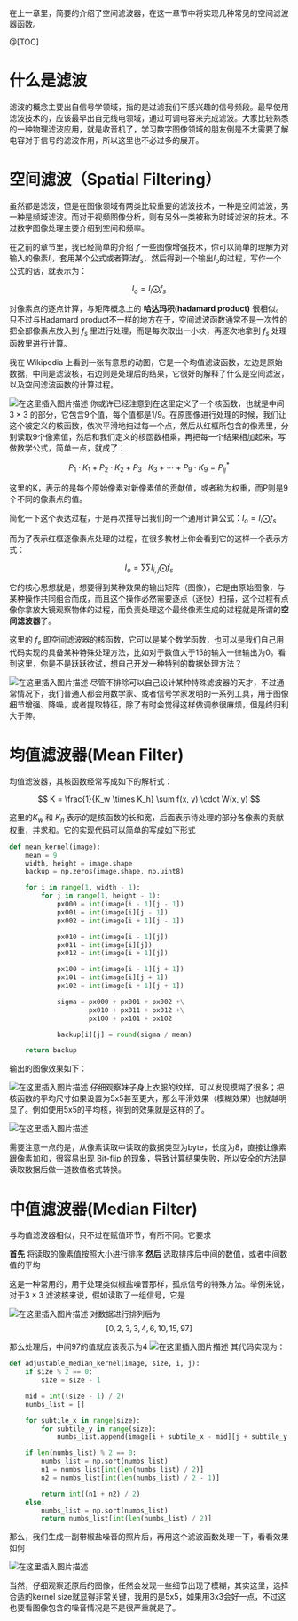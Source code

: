 在上一章里，简要的介绍了空间滤波器，在这一章节中将实现几种常见的空间滤波器函数。

@[TOC]

# 什么是滤波
滤波的概念主要出自信号学领域，指的是过滤我们不感兴趣的信号频段。最早使用滤波技术的，应该最早出自无线电领域，通过可调电容来完成滤波。大家比较熟悉的一种物理滤波应用，就是收音机了，学习数字图像领域的朋友倒是不太需要了解电容对于信号的滤波作用，所以这里也不必过多的展开。

# 空间滤波（Spatial Filtering）
虽然都是滤波，但是在图像领域有两类比较重要的滤波技术，一种是空间滤波，另一种是频域滤波。而对于视频图像分析，则有另外一类被称为时域滤波的技术。不过数字图像处理主要介绍到空间和频率。

在之前的章节里，我已经简单的介绍了一些图像增强技术，你可以简单的理解为对输入的像素$I_i$，套用某个公式或者算法$f_s$，然后得到一个输出$I_o$的过程，写作一个公式的话，就表示为：

$$I_o = I_i \bigodot f_s$$

对像素点的逐点计算，与矩阵概念上的 **哈达玛积(hadamard product)** 很相似。只不过与Hadamard product不一样的地方在于，空间滤波函数通常不是一次性的把全部像素点放入到 $f_s$ 里进行处理，而是每次取出一小块，再逐次地拿到 $f_s$ 处理函数里进行计算。

我在 Wikipedia 上看到一张有意思的动图，它是一个均值滤波函数，左边是原始数据，中间是滤波核，右边则是处理后的结果，它很好的解释了什么是空间滤波，以及空间滤波函数的计算过程。

![在这里插入图片描述](https://img-blog.csdnimg.cn/20201213143831414.gif#pic_center)
你或许已经注意到在这里定义了一个核函数，也就是中间 $3 \times 3$ 的部分，它包含9个值，每个值都是1/9。在原图像进行处理的时候，我们让这个被定义的核函数，依次平滑地扫过每一个点，然后从红框所包含的像素里，分别读取9个像素值，然后和我们定义的核函数相乘，再把每一个结果相加起来，写做数学公式，简单一点，就成了：

$$P_1 \cdot K_1 + P_2 \cdot K_2 + P_3 \cdot K_3 + \cdots + P_9 \cdot K_9 = P_{ij}^{*}$$

这里的K，表示的是每个原始像素对新像素值的贡献值，或者称为权重，而P则是9个不同的像素点的值。

简化一下这个表达过程，于是再次推导出我们的一个通用计算公式：$I_o = I_i \bigodot f_s$ 

而为了表示红框逐像素点处理的过程，在很多教材上你会看到它的这样一个表示方式：

$$I_o = \sum \sum I_{i,j} \bigodot f_s$$

它的核心思想就是，想要得到某种效果的输出矩阵（图像），它是由原始图像，与某种操作共同组合而成，而且这个操作必然需要逐点（逐快）扫描，这个过程有点像你拿放大镜观察物体的过程，而负责处理这个最终像素生成的过程就是所谓的**空间滤波器**了。

这里的 $f_s$ 即空间滤波器的核函数，它可以是某个数学函数，也可以是我们自己用代码实现的具备某种特殊处理方法，比如对于数值大于15的输入一律输出为0。看到这里，你是不是跃跃欲试，想自己开发一种特别的数据处理方法？

![在这里插入图片描述](https://img-blog.csdnimg.cn/20210106232057335.jpeg?x-oss-process=image/watermark,type_ZmFuZ3poZW5naGVpdGk,shadow_10,text_aHR0cHM6Ly9ibG9nLmNzZG4ubmV0L3BvaXNvbmNocnk=,size_16,color_FFFFFF,t_70#pic_center)
尽管不排除可以自己设计某种特殊滤波器的天才，不过通常情况下，我们普通人都会用数学家、或者信号学家发明的一系列工具，用于图像细节增强、降噪，或者提取特征，除了有时会觉得这样做调参很麻烦，但是终归利大于弊。

# 均值滤波器(Mean Filter)
均值滤波器，其核函数经常写成如下的解析式：

$$
K = \frac{1}{K_w \times K_h} \sum f(x, y) \cdot W(x, y)
$$

这里的$K_w$ 和 $K_h$ 表示的是核函数的长和宽，后面表示待处理的部分各像素的贡献权重，并求和。它的实现代码可以简单的写成如下形式

```python
def mean_kernel(image):
    mean = 9
    width, height = image.shape
    backup = np.zeros(image.shape, np.uint8)

    for i in range(1, width - 1):
        for j in range(1, height - 1):
            px000 = int(image[i - 1][j - 1])
            px001 = int(image[i][j - 1])
            px002 = int(image[i + 1][j - 1])

            px010 = int(image[i - 1][j])
            px011 = int(image[i][j])
            px012 = int(image[i + 1][j])

            px100 = int(image[i - 1][j + 1])
            px101 = int(image[i][j + 1])
            px102 = int(image[i + 1][j + 1])

            sigma = px000 + px001 + px002 +\
                    px010 + px011 + px012 +\
                    px100 + px101 + px102

            backup[i][j] = round(sigma / mean)

    return backup
```
输出的图像效果如下：

![在这里插入图片描述](https://img-blog.csdnimg.cn/20210304205033276.png?x-oss-process=image/watermark,type_ZmFuZ3poZW5naGVpdGk,shadow_10,text_aHR0cHM6Ly9ibG9nLmNzZG4ubmV0L3BvaXNvbmNocnk=,size_16,color_FFFFFF,t_70#pic_center)
仔细观察妹子身上衣服的纹样，可以发现模糊了很多；把核函数的平均尺寸如果设置为5x5甚至更大，那么平滑效果（模糊效果）也就越明显了。例如使用5x5的平均核，得到的效果就是这样的了。

![在这里插入图片描述](https://img-blog.csdnimg.cn/20210304210709525.png?x-oss-process=image/watermark,type_ZmFuZ3poZW5naGVpdGk,shadow_10,text_aHR0cHM6Ly9ibG9nLmNzZG4ubmV0L3BvaXNvbmNocnk=,size_16,color_FFFFFF,t_70#pic_center)

需要注意一点的是，从像素读取中读取的数据类型为byte，长度为8，直接让像素跟像素加和，很容易出现 Bit-flip 的现象，导致计算结果失败，所以安全的方法是读取数据后做一道数值格式转换。

# 中值滤波器(Median Filter)
与均值滤波器相似，只不过在赋值环节，有所不同。它要求

**首先** 将读取的像素值按照大小进行排序
**然后** 选取排序后中间的数值，或者中间数值的平均

这是一种常用的，用于处理类似椒盐噪音那样，孤点信号的特殊方法。举例来说，对于$3 \times 3$ 滤波核来说，假如读取了一组信号，它是

![在这里插入图片描述](https://img-blog.csdnimg.cn/20210304212053357.png#pic_center)
对数据进行排列后为
$$[0, 2, 3, 3, 4, 6,10,15, 97]$$

那么处理后，中间97的值就应该表示为4
![在这里插入图片描述](https://img-blog.csdnimg.cn/20210304212254743.png#pic_center)
其代码实现为：


```python
def adjustable_median_kernel(image, size, i, j):
    if size % 2 == 0:
        size = size - 1

    mid = int((size - 1) / 2)
    numbs_list = []

    for subtile_x in range(size):
        for subtile_y in range(size):
            numbs_list.append(image[i + subtile_x - mid][j + subtile_y - mid])

    if len(numbs_list) % 2 == 0:
        numbs_list = np.sort(numbs_list)
        n1 = numbs_list[int(len(numbs_list) / 2)]
        n2 = numbs_list[int(len(numbs_list) / 2 - 1)]

        return int((n1 + n2) / 2)
    else:
        numbs_list = np.sort(numbs_list)
        return numbs_list[int(len(numbs_list) / 2)]
```
那么，我们生成一副带椒盐噪音的照片后，再用这个滤波函数处理一下，看看效果如何

![在这里插入图片描述](https://img-blog.csdnimg.cn/2021030421420042.png?x-oss-process=image/watermark,type_ZmFuZ3poZW5naGVpdGk,shadow_10,text_aHR0cHM6Ly9ibG9nLmNzZG4ubmV0L3BvaXNvbmNocnk=,size_16,color_FFFFFF,t_70#pic_center)

当然，仔细观察还原后的图像，任然会发现一些细节出现了模糊，其实这里，选择合适的kernel size就显得非常关键，我用的是5x5，如果用3x3会好一点，不过这也要看图像包含的噪音情况是不是很严重就是了。

